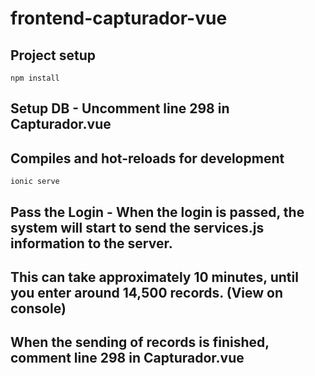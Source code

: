 # frontend-capturador-vue

## Project setup
```
npm install
```

## Setup DB - Uncomment line 298 in Capturador.vue

## Compiles and hot-reloads for development
```
ionic serve
```
## Pass the Login - When the login is passed, the system will start to send the services.js information to the server.
## This can take approximately 10 minutes, until you enter around 14,500 records. (View on console)

## When the sending of records is finished, comment line 298 in Capturador.vue
